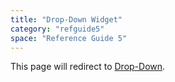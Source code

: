 ```yaml
---
title: "Drop-Down Widget"
category: "refguide5"
space: "Reference Guide 5"
---
```


This page will redirect to [Drop-Down](Drop+Down).